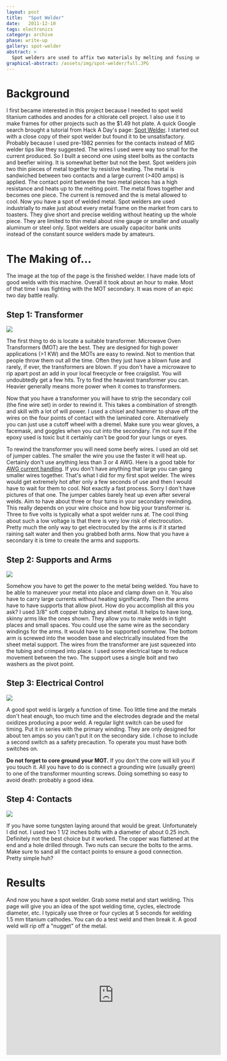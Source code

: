 ```yaml
---
layout: post
title:  "Spot Welder"
date:   2011-12-10
tags: electronics
category: archive
phase: write-up
gallery: spot-welder
abstract: >
  Spot welders are used to affix two materials by melting and fusing under pressure without the addition of filler material. A simple spot welder can be constructed at home using a microwave over transformer.
graphical-abstract: /assets/img/spot-welder/full.JPG
---
```


# Background

I first became interested in this project because I needed to spot weld titanium cathodes and anodes for a chlorate cell project. I also use it to make frames for other projects such as the $1.49 hot plate. A quick Google search brought a tutorial from Hack A Day's page: [Spot Welder][]. I started out with a close copy of their spot welder but found it to be unsatisfactory. Probably because I used pre-1982 pennies for the contacts instead of MIG welder tips like they suggested. The wires I used were way too small for the current produced. So I built a second one using steel bolts as the contacts and beefier wiring. It is somewhat better but not the best.
Spot welders join two thin pieces of metal together by resistive heating. The metal is sandwiched between two contacts and a large current (>400 amps) is applied. The contact point between the two metal pieces has a high resistance and heats up to the melting point. The metal flows together and becomes one piece. The current is removed and the is metal allowed to cool. Now you have a spot of welded metal. Spot welders are used industrially to make just about every metal frame on the market from cars to toasters. They give short and precise welding without heating up the whole piece. They are limited to thin metal about nine gauge or smaller and usually aluminum or steel only. Spot welders are usually capacitor bank units instead of the constant source welders made by amateurs.

# The Making of...

The image at the top of the page is the finished welder. I have made lots of good welds with this machine. Overall it took about an hour to make. Most of that time I was fighting with the MOT secondary. It was more of an epic two day battle really.

## Step 1: Transformer

![](/assets/img/spot-welder/transformer.JPG)

The first thing to do is locate a suitable transformer. Microwave Oven Transformers (MOT) are the best. They are designed for high power applications (>1 KW) and the MOTs are easy to rewind. Not to mention that people throw them out all the time. Often they just have a blown fuse and rarely, if ever, the transformers are blown. If you don't have a microwave to rip apart post an add in your local freecycle or free craigslist. You will undoubtedly get a few hits. Try to find the heaviest transformer you can. Heavier generally means more power when it comes to transformers.

Now that you have a transformer you will have to strip the secondary coil (the fine wire set) in order to rewind it. This takes a combination of strength and skill with a lot of will power. I used a chisel and hammer to shave off the wires on the four points of contact with the laminated core. Alternatively you can just use a cutoff wheel with a dremel. Make sure you wear gloves, a facemask, and goggles when you cut into the secondary. I'm not sure if the epoxy used is toxic but it certainly can't be good for your lungs or eyes.

To rewind the transformer you will need some beefy wires. I used an old set of jumper cables. The smaller the wire you use the faster it will heat up. Certainly don't use anything less than 3 or 4 AWG. Here is a good table for [AWG current handling][]. If you don't have anything that large you can gang smaller wires together. That's what I did for my first spot welder. The wires would get extremely hot after only a few seconds of use and then I would have to wait for them to cool. Not exactly a fast process. Sorry I don't have pictures of that one. The jumper cables barely heat up even after several welds. Aim to have about three or four turns in your secondary rewinding. This really depends on your wire choice and how big your transformer is. Three to five volts is typically what a spot welder runs at. The cool thing about such a low voltage is that there is very low risk of electrocution. Pretty much the only way to get electrocuted by the arms is if it started raining salt water and then you grabbed both arms. Now that you have a secondary it is time to create the arms and supports.

## Step 2: Supports and Arms

![](/assets/img/spot-welder/supports.JPG)

Somehow you have to get the power to the metal being welded. You have to be able to maneuver your metal into place and clamp down on it. You also have to carry large currents without heating significantly. Then the arms have to have supports that allow pivot. How do you accomplish all this you ask? I used 3/8" soft copper tubing and sheet metal. It helps to have long, skinny arms like the ones shown. They allow you to make welds in tight places and small spaces. You could use the same wire as the secondary windings for the arms. It would have to be supported somehow. The bottom arm is screwed into the wooden base and electrically insulated from the sheet metal support. The wires from the transformer are just squeezed into the tubing and crimped into place. I used some electrical tape to reduce movement between the two. The support uses a single bolt and two washers as the pivot point.

## Step 3: Electrical Control

![](/assets/img/spot-welder/switches.JPG)

A good spot weld is largely a function of time. Too little time and the metals don't heat enough, too much time and the electrodes degrade and the metal oxidizes producing a poor weld. A regular light switch can be used for timing. Put it in series with the primary winding. They are only designed for about ten amps so you can't put it on the secondary side. I chose to include a second switch as a safety precaution. To operate you must have both switches on.

**Do not forget to core ground your MOT.** If you don't the core will kill you if you touch it. All you have to do is connect a grounding wire (usually green) to one of the transformer mounting screws. Doing something so easy to avoid death: probably a good idea.

## Step 4: Contacts

![](/assets/img/spot-welder/contacts.JPG)

If you have some tungsten laying around that would be great. Unfortunately I did not. I used two 1 1/2 inches bolts with a diameter of about 0.25 inch. Definitely not the best choice but it worked. The copper was flattened at the end and a hole drilled through. Two nuts can secure the bolts to the arms. Make sure to sand all the contact points to ensure a good connection. Pretty simple huh?

# Results

And now you have a spot welder. Grab some metal and start welding. This page will give you an idea of the spot welding time, cycles, electrode diameter, etc. I typically use three or four cycles at 5 seconds for welding 1.5 mm titanium cathodes. You can do a test weld and then break it. A good weld will rip off a "nugget" of the metal.

<div><iframe width="560" height="315" src="https://www.youtube.com/embed/hr-SQwcQj7E?rel=0" frameborder="0" allowfullscreen></iframe></div>

<!--urls-->
[AWG current handling]: https://www.powerstream.com/Wire_Size.htm
[This]: https://www.robot-welding.com/Welding_parameters.htm
[Spot Welder]: https://hackaday.com/2009/06/23/how-to-build-your-own-spot-welder/
